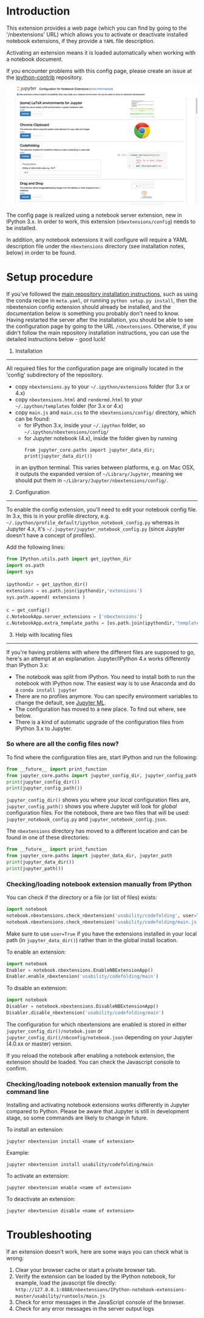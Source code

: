 Introduction
============

This extension provides a web page
(which you can find by going to the '/nbextensions' URL)
which allows you to activate or deactivate installed notebook extensions,
if they provide a `YAML` file description.

Activating an extension means it is loaded automatically when working with a
notebook document.

If you encounter problems with this config page, please create an issue at the
[ipython-contrib](https://github.com/ipython-contrib/IPython-notebook-extensions)
repository.

![](icon.png)

The config page is realized using a notebook server extension, new in IPython 3.x.
In order to work, this extension (`nbextensions/config`) needs to be installed.

In addition, any notebook extensions it will configure will require a YAML
description file under the `nbextensions` directory
(see installation notes, below) in order to be found.


Setup procedure
===============

If you've followed the
[main repository installation instructions](../../README.md), such as
using the conda recipe in `meta.yaml`,
or running `python setup.py install`,
then the nbextension config extension should already be installed, and the
documentation below is something you probably don't need to know.
Having restarted the server after the installation, you should be able to see
the configuration page by going to the URL `/nbextensions`.
Otherwise, if you didn't follow the main repository installation instructions,
you can use the detailed instructions below - good luck!


1. Installation
---------------

All required files for the configuration page are originally located in the
'config' subdirectory of the repository.
 * copy `nbextensions.py` to your `~/.ipython/extensions` folder (for 3.x or 4.x)
 * copy `nbextensions.html` and `rendermd.html` to your `~/.ipython/templates` folder (for 3.x or 4.x)
 * copy `main.js` and `main.css` to the `nbextensions/config/` directory, which can be found:
   * for IPython 3.x, inside your `~/.ipython` folder, so `~/.ipython/nbextensions/config/`
   * for Jupyter notebook (4.x), inside the folder given by running
     ```
     from jupyter_core.paths import jupyter_data_dir;
     print(jupyter_data_dir())
     ```
   in an ipython terminal. This varies between platforms, e.g. on Mac OSX,
   it outputs the expanded version of
   `~/Library/Jupyter`, meaning we should put them in
   `~/Library/Jupyter/nbextensions/config/`.


2. Configuration
----------------

To enable the config extension, you'll need to edit your notebook config file.
In 3.x, this is in your profile directory, e.g.
`~/.ipython/profile_default/ipython_notebook_config.py`
whereas in Jupyter 4.x, it's `~/.jupyter/jupyter_notebook_config.py`
(since Jupyter doesn't have a concept of profiles).

Add the following lines:

```Python
from IPython.utils.path import get_ipython_dir
import os.path
import sys

ipythondir = get_ipython_dir()
extensions = os.path.join(ipythondir,'extensions')
sys.path.append( extensions )

c = get_config()
c.NotebookApp.server_extensions = ['nbextensions']
c.NotebookApp.extra_template_paths = [os.path.join(ipythondir,'templates') ]
```


3. Help with locating files
---------------------------

If you're having problems with where the different files are supposed to go,
here's an attempt at an explanation.
Jupyter/IPython 4.x works differently than IPython 3.x:

* The notebook was split from IPython. You need to install both to run the
  notebook with IPython now.
  The easiest way is to use Anaconda and do a `conda install jupyter`
* There are no profiles anymore.
  You can specify environment variables to change the default, see
  [Jupyter ML](https://groups.google.com/forum/?utm_medium=email&utm_source=footer#!topic/jupyter/7q02jjksvFU).
* The configuration has moved to a new place. To find out where, see below.
* There is a kind of automatic upgrade of the configuration files from IPython 3.x to Jupyter.


### So where are all the config files now?
To find where the configuration files are, start IPython and run the following:

```Python
from __future__ import print_function
from jupyter_core.paths import jupyter_config_dir, jupyter_config_path
print(jupyter_config_dir())
print(jupyter_config_path())
```

`jupyter_config_dir()` shows you where your *local* configuration files are,
`jupyter_config_path()` shows you where Jupyter will look for *global* configuration files.
For the notebook, there are two files that will be used:
`jupyter_notebook_config.py` and `jupyter_notebook_config.json`.

The `nbextensions` directory has moved to a different location and can be found
in one of these directories:

```Python
from __future__ import print_function
from jupyter_core.paths import jupyter_data_dir, jupyter_path
print(jupyter_data_dir())
print(jupyter_path())
```


### Checking/loading notebook extension manually from IPython

You can check if the directory or a file (or list of files) exists:

```Python
import notebook
notebook.nbextensions.check_nbextension('usability/codefolding', user=True)
notebook.nbextensions.check_nbextension('usability/codefolding/main.js', user=True)
```

Make sure to use `user=True` if you have the extensions installed in your
local path (in `jupyter_data_dir()`) rather than in the global install location.

To enable an extension:
```Python
import notebook
Enabler = notebook.nbextensions.EnableNBExtensionApp()
Enabler.enable_nbextension('usability/codefolding/main')
```

To disable an extension:
```Python
import notebook
Disabler = notebook.nbextensions.DisableNBExtensionApp()
Disabler.disable_nbextension('usability/codefolding/main')
```

The configuration for which nbextensions are enabled is stored in
either `jupyter_config_dir()/notebok.json`
or `jupyter_config_dir()/nbconfig/notebook.json`
depending on your Jupyter (4.0.xx or master) version.

If you reload the notebook after enabling a notebook extension, the extension
should be loaded. You can check the Javascript console to confirm.


### Checking/loading notebook extension manually from the command line

Installing and activating notebook extensions works differently in Jupyter
compared to Python.
Please be aware that Jupyter is still in development stage, so some commands
are likely to change in future.

To install an extension:
```
jupyter nbextension install <name of extension>
```
Example:
```
jupyter nbextension install usability/codefolding/main
```

To activate an extension:
```
jupyter nbextension enable <name of extension>
```

To deactivate an extension:
```
jupyter nbextension disable <name of extension>
```


Troubleshooting
===============

If an extension doesn't work, here are some ways you can check what is wrong:

1. Clear your browser cache or start a private browser tab.
2. Verify the extension can be loaded by the IPython notebook, for example,
   load the javascript file directly:
   `http://127.0.0.1:8888/nbextensions/IPython-notebook-extensions-master/usability/runtools/main.js`
3. Check for error messages in the JavaScript console of the browser.
4. Check for any error messages in the server output logs
